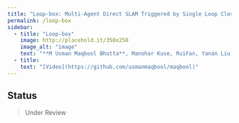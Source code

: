 ```yaml
---
title: "Loop-box: Multi-Agent Direct SLAM Triggered by Single Loop Closure for Large Scale Mapping "
permalink: /loop-box
sidebar:
  - title: "Loop-box"
    image: http://placehold.it/350x250
    image_alt: "image"
    text: "**M Usman Maqbool Bhutta**, Manohar Kuse, RuiFan, Yanan Liu, Ming Liu"
  - title: 
    text: "[Video](https://github.com/usmanmaqbool/maqbool)"
---
```


## Status

> Under Review 

